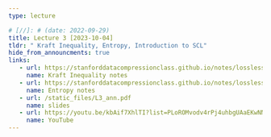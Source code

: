 ```yaml
---
type: lecture

# [//]: # (date: 2022-09-29)
title: Lecture 3 [2023-10-04]
tldr: " Kraft Inequality, Entropy, Introduction to SCL"
hide_from_announcments: true
links: 
   - url: https://stanforddatacompressionclass.github.io/notes/lossless_iid/kraft_ineq_and_optimality.html
     name: Kraft Inequality notes
   - url: https://stanforddatacompressionclass.github.io/notes/lossless_iid/entropy.html
     name: Entropy notes
   - url: /static_files/L3_ann.pdf
     name: slides 
   - url: https://youtu.be/kbAif7XhlTI?list=PLoROMvodv4rPj4uhbgUAaEKwNNak8xgkz
     name: YouTube
---
```

